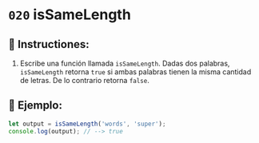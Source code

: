 # `020` isSameLength

## 📝 Instructiones:

1. Escribe una función llamada `isSameLength`. Dadas dos palabras, `isSameLength` retorna `true` si ambas palabras tienen la misma cantidad de letras. De lo contrario retorna `false`.

## 📎 Ejemplo:

```Javascript
let output = isSameLength('words', 'super');
console.log(output); // --> true
```
